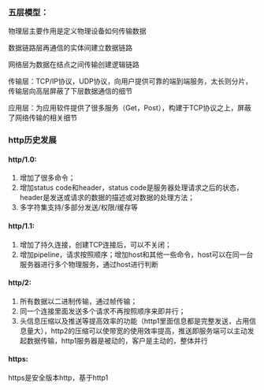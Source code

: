 ### 五层模型：

物理层主要作用是定义物理设备如何传输数据

数据链路层再通信的实体间建立数据链路

网络层为数据在结点之间传输创建逻辑链路

传输层：TCP/IP协议，UDP协议，向用户提供可靠的端到端服务，太长则分片，传输层向高层屏蔽了下层数据通信的细节

应用层：为应用软件提供了很多服务（Get，Post），构建于TCP协议之上，屏蔽了网络传输的相关细节

### http历史发展

#### http/1.0:
1. 增加了很多命令；
2. 增加status code和header，status code是服务器处理请求之后的状态，header是发送或请求的数据的描述或对数据的处理方法； 
3. 多字符集支持/多部分发送/权限/缓存等

#### http/1.1:
1. 增加了持久连接，创建TCP连接后，可以不关闭；
2. 增加pipeline，请求按照顺序；增加host和其他一些命令，host可以在同一台服务器进行多个物理服务，通过host进行判断

#### http/2:
1. 所有数据以二进制传输，通过帧传输；
2. 同一个连接里面发送多个请求不再按照顺序来即并行；
3. 头信息压缩以及推送等提高效率的功能（http1里面信息都是完整发送，占用信息量大），http2的压缩可以使带宽的使用效率提高，推送即服务端可以主动发起数据传输，http1服务器是被动的，客户是主动的，整体并行

#### https:
https是安全版本http，基于http1




